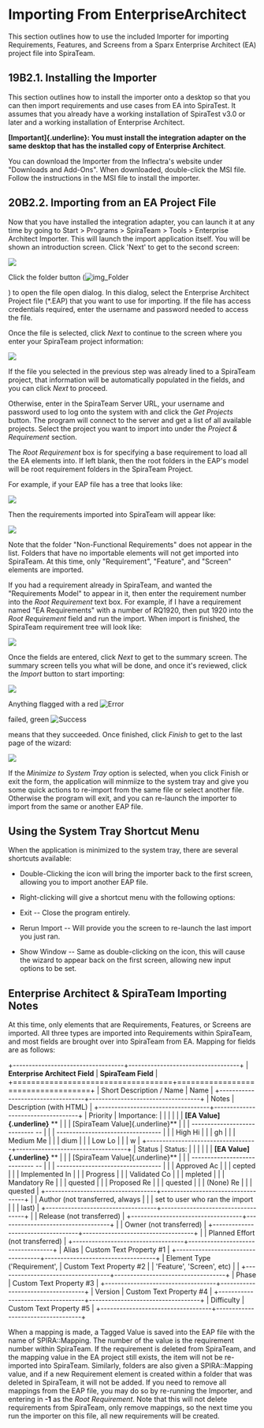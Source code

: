 # Importing From EnterpriseArchitect

This section outlines how to use the included Importer for importing
Requirements, Features, and Screens from a Sparx Enterprise Architect
(EA) project file into SpiraTeam.

## 19B2.1. Installing the Importer

This section outlines how to install the importer onto a desktop so that
you can then import requirements and use cases from EA into SpiraTest.
It assumes that you already have a working installation of SpiraTest
v3.0 or later and a working installation of Enterprise Architect.

**[Important]{.underline}: You must install the integration adapter on
the same desktop that has the installed copy of Enterprise Architect**.

You can download the Importer from the Inflectra's website under
"Downloads and Add-Ons". When downloaded, double-click the MSI file.
Follow the instructions in the MSI file to install the importer.

## 20B2.2. Importing from an EA Project File

Now that you have installed the integration adapter, you can launch it
at any time by going to Start \> Programs \> SpiraTeam \> Tools \>
Enterprise Architect Importer. This will launch the import application
itself. You will be shown an introduction screen. Click 'Next' to get to
the second screen:

![](img/Importing_From_EnterpriseArchitect_10.png)




Click the folder button
(![img\_Folder](img/Importing_From_EnterpriseArchitect_11.png)


) to open the file open dialog. In this
dialog, select the Enterprise Architect Project file (\*.EAP) that you
want to use for importing. If the file has access credentials required,
enter the username and password needed to access the file.

Once the file is selected, click *Next* to continue to the screen where
you enter your SpiraTeam project information:

![](img/Importing_From_EnterpriseArchitect_12.png)




If the file you selected in the previous step was already lined to a
SpiraTeam project, that information will be automatically populated in
the fields, and you can click *Next* to proceed.

Otherwise, enter in the SpiraTeam Server URL, your username and password
used to log onto the system with and click the *Get Projects* button.
The program will connect to the server and get a list of all available
projects. Select the project you want to import into under the *Project
& Requirement* section.

The *Root Requirement* box is for specifying a base requirement to load
all the EA elements into. If left blank, then the root folders in the
EAP's model will be root requirement folders in the SpiraTeam Project.

For example, if your EAP file has a tree that looks like:

![](img/Importing_From_EnterpriseArchitect_13.png)




Then the requirements imported into SpiraTeam will appear like:

![](img/Importing_From_EnterpriseArchitect_14.png)




Note that the folder "Non-Functional Requirements" does not appear in
the list. Folders that have no importable elements will not get imported
into SpiraTeam. At this time, only "Requirement", "Feature", and
"Screen" elements are imported.

If you had a requirement already in SpiraTeam, and wanted the
"Requirements Model" to appear in it, then enter the requirement number
into the *Root Requirement* text box. For example, if I have a
requirement named "EA Requirements" with a number of RQ1920, then put
1920 into the *Root Requirement* field and run the import. When import
is finished, the SpiraTeam requirement tree will look like:

![](img/Importing_From_EnterpriseArchitect_15.png)




Once the fields are entered, click *Next* to get to the summary screen.
The summary screen tells you what will be done, and once it's reviewed,
click the *Import* button to start importing:

![](img/Importing_From_EnterpriseArchitect_16.png)




Anything flagged with a red
![Error](img/Importing_From_EnterpriseArchitect_17.png)


 failed, green
![Success](img/Importing_From_EnterpriseArchitect_18.png)


 means that they succeeded. Once finished,
click *Finish* to get to the last page of the wizard:

![](img/Importing_From_EnterpriseArchitect_19.png)




If the *Minimize to System Tray* option is selected, when you click
Finish or exit the form, the application will minmiize to the system
tray and give you some quick actions to re-import from the same file or
select another file. Otherwise the program will exit, and you can
re-launch the importer to import from the same or another EAP file.

## Using the System Tray Shortcut Menu

When the application is minimized to the system tray, there are several
shortcuts available:

-   Double-Clicking the icon will bring the importer back to the first
screen, allowing you to import another EAP file.

-   Right-clicking will give a shortcut menu with the following options:

-   Exit -- Close the program entirely.

-   Rerun Import -- Will provide you the screen to re-launch the
last import you just ran.

-   Show Window -- Same as double-clicking on the icon, this will
cause the wizard to appear back on the first screen, allowing
new input options to be set.

## Enterprise Architect & SpiraTeam Importing Notes

At this time, only elements that are Requirements, Features, or Screens
are imported. All three types are imported into Requirements within
SpiraTeam, and most fields are brought over into SpiraTeam from EA.
Mapping for fields are as follows:

+-----------------------------------+-----------------------------------+
| **Enterprise Architect Field**    | **SpiraTeam Field**               |
+===================================+===================================+
| Short Description / Name          | Name                              |
+-----------------------------------+-----------------------------------+
| Notes                             | Description (with HTML)           |
+-----------------------------------+-----------------------------------+
| Priority                          | Importance:                       |
|                                   |                                   |
|                                   |   **[EA Value]{.underline}**   ** |
|                                   | [SpiraTeam Value]{.underline}**   |
|                                   |   ---------------------------- -- |
|                                   | --------------------------------- |
|                                   |   High                         Hi |
|                                   | gh                                |
|                                   |   Medium                       Me |
|                                   | dium                              |
|                                   |   Low                          Lo |
|                                   | w                                 |
+-----------------------------------+-----------------------------------+
| Status                            | Status:                           |
|                                   |                                   |
|                                   |   **[EA Value]{.underline}**   ** |
|                                   | [SpiraTeam Value]{.underline}**   |
|                                   |   ---------------------------- -- |
|                                   | --------------------------------- |
|                                   |   Approved                     Ac |
|                                   | cepted                            |
|                                   |   Implemented                  In |
|                                   |  Progress                         |
|                                   |   Validated                    Co |
|                                   | mpleted                           |
|                                   |   Mandatory                    Re |
|                                   | quested                           |
|                                   |   Proposed                     Re |
|                                   | quested                           |
|                                   |   (None)                       Re |
|                                   | quested                           |
+-----------------------------------+-----------------------------------+
|                                   | Author (not transferred, always   |
|                                   | set to user who ran the import    |
|                                   | last)                             |
+-----------------------------------+-----------------------------------+
|                                   | Release (not transferred)         |
+-----------------------------------+-----------------------------------+
|                                   | Owner (not transferred)           |
+-----------------------------------+-----------------------------------+
|                                   | Planned Effort (not transferred)  |
+-----------------------------------+-----------------------------------+
| Alias                             | Custom Text Property \#1          |
+-----------------------------------+-----------------------------------+
| Element Type ('Requirement',      | Custom Text Property \#2          |
| 'Feature', 'Screen', etc)         |                                   |
+-----------------------------------+-----------------------------------+
| Phase                             | Custom Text Property \#3          |
+-----------------------------------+-----------------------------------+
| Version                           | Custom Text Property \#4          |
+-----------------------------------+-----------------------------------+
| Difficulty                        | Custom Text Property \#5          |
+-----------------------------------+-----------------------------------+

When a mapping is made, a Tagged Value is saved into the EAP file with
the name of SPIRA::Mapping. The number of the value is the requirement
number within SpiraTeam. If the requirement is deleted from SpiraTeam,
and the mapping value in the EA project still exists, the item will not
be re-imported into SpiraTeam. Similarly, folders are also given a
SPIRA::Mapping value, and if a new Requirement element is created within
a folder that was deleted in SpiraTeam, it will not be added. If you
need to remove all mappings from the EAP file, you may do so by
re-running the Importer, and entering in **-1** as the *Root
Requirement*. Note that this will not delete requirements from
SpiraTeam, only remove mappings, so the next time you run the importer
on this file, all new requirements will be created.

